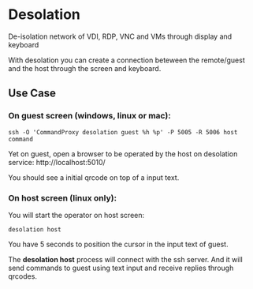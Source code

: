 # Desolation
De-isolation network of VDI, RDP, VNC and VMs through display and keyboard

With desolation you can create a connection beteween the remote/guest and the host through the screen and keyboard.

## Use Case

### On guest screen (windows, linux or mac):

```shell
ssh -O 'CommandProxy desolation guest %h %p' -P 5005 -R 5006 host command
```

Yet on guest, open a browser to be operated by the host on desolation service: http://localhost:5010/

You should see a initial qrcode on top of a input text.

### On host screen (linux only):

You will start the operator on host screen:

```shell
desolation host
```

You have 5 seconds to position the cursor in the input text of guest.

The **desolation host** process will connect with the ssh server. And it will send commands to guest using text input and receive replies through qrcodes. 
